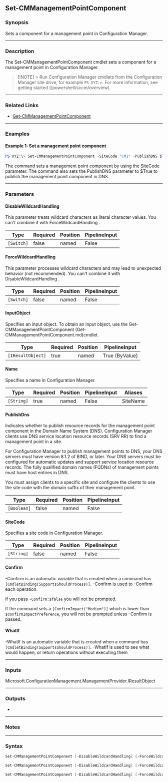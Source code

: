 Set-CMManagementPointComponent
------------------------------




### Synopsis
Sets a component for a management point in Configuration Manager.



---


### Description

The Set-CMManagementPointComponent cmdlet sets a component for a management point in Configuration Manager.



> [!NOTE] > Run Configuration Manager cmdlets from the Configuration Manager site drive, for example `PS XYZ:>`. For more information, see getting started (/powershell/sccm/overview).



---


### Related Links
* [Get-CMManagementPointComponent](Get-CMManagementPointComponent)





---


### Examples
#### Example 1: Set a management point component
```PowerShell
PS XYZ:\> Set-CMManagementPointComponent -SiteCode "CM1" -PublishDNS $True
```
The command sets a management point component by using the SiteCode parameter. The command also sets the PublishDNS parameter to $True to publish the management point component in DNS.


---


### Parameters
#### **DisableWildcardHandling**

This parameter treats wildcard characters as literal character values. You can't combine it with ForceWildcardHandling .






|Type      |Required|Position|PipelineInput|
|----------|--------|--------|-------------|
|`[Switch]`|false   |named   |False        |



#### **ForceWildcardHandling**

This parameter processes wildcard characters and may lead to unexpected behavior (not recommended). You can't combine it with DisableWildcardHandling .






|Type      |Required|Position|PipelineInput|
|----------|--------|--------|-------------|
|`[Switch]`|false   |named   |False        |



#### **InputObject**

Specifies an input object. To obtain an input object, use the Get-CMManagementPointComponent (Get-CMManagementPointComponent.md)cmdlet.






|Type             |Required|Position|PipelineInput |
|-----------------|--------|--------|--------------|
|`[IResultObject]`|true    |named   |True (ByValue)|



#### **Name**

Specifies a name in Configuration Manager.






|Type      |Required|Position|PipelineInput|Aliases |
|----------|--------|--------|-------------|--------|
|`[String]`|true    |named   |False        |SiteName|



#### **PublishDns**

Indicates whether to publish  resource records for the management point component in the Domain Name System (DNS). Configuration Manager clients use DNS service location resource records (SRV RR) to find a management point in a site.


For Configuration Manager to publish management points to DNS, your DNS servers must have version 8.1.2 of BIND, or later. Your DNS servers must be configured for automatic updates and support service location resource records. The fully qualified domain names (FQDNs) of management points must have host entries in DNS.


You must assign clients to a specific site and configure the clients to use the site code with the domain suffix of their management point.






|Type       |Required|Position|PipelineInput|
|-----------|--------|--------|-------------|
|`[Boolean]`|false   |named   |False        |



#### **SiteCode**

Specifies a site code in Configuration Manager.






|Type      |Required|Position|PipelineInput|
|----------|--------|--------|-------------|
|`[String]`|false   |named   |False        |



#### **Confirm**
-Confirm is an automatic variable that is created when a command has ```[CmdletBinding(SupportsShouldProcess)]```.
-Confirm is used to -Confirm each operation.

If you pass ```-Confirm:$false``` you will not be prompted.


If the command sets a ```[ConfirmImpact("Medium")]``` which is lower than ```$confirmImpactPreference```, you will not be prompted unless -Confirm is passed.

#### **WhatIf**
-WhatIf is an automatic variable that is created when a command has ```[CmdletBinding(SupportsShouldProcess)]```.
-WhatIf is used to see what would happen, or return operations without executing them


---


### Inputs
Microsoft.ConfigurationManagement.ManagementProvider.IResultObject





---


### Outputs
* 






---


### Notes




---


### Syntax
```PowerShell
Set-CMManagementPointComponent [-DisableWildcardHandling] [-ForceWildcardHandling] -InputObject <IResultObject> [-PublishDns <Boolean>] [-Confirm] [-WhatIf] [<CommonParameters>]
```
```PowerShell
Set-CMManagementPointComponent [-DisableWildcardHandling] [-ForceWildcardHandling] -Name <String> [-PublishDns <Boolean>] [-Confirm] [-WhatIf] [<CommonParameters>]
```
```PowerShell
Set-CMManagementPointComponent [-DisableWildcardHandling] [-ForceWildcardHandling] [-PublishDns <Boolean>] [-SiteCode <String>] [-Confirm] [-WhatIf] [<CommonParameters>]
```
